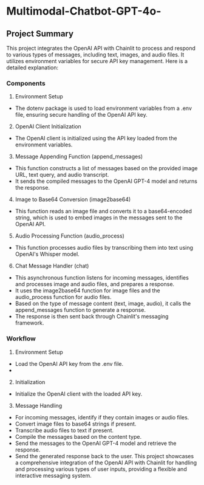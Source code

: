 # Multimodal-Chatbot-GPT-4o-

## Project Summary
This project integrates the OpenAI API with Chainlit to process and respond to various types of messages, including text, images, and audio files. It utilizes environment variables for secure API key management. Here is a detailed explanation:

### Components
1) Environment Setup

- The dotenv package is used to load environment variables from a .env file, ensuring secure handling of the OpenAI API key.
  
2) OpenAI Client Initialization

- The OpenAI client is initialized using the API key loaded from the environment variables.
  
3) Message Appending Function (append_messages)

- This function constructs a list of messages based on the provided image URL, text query, and audio transcript.
- It sends the compiled messages to the OpenAI GPT-4 model and returns the response.
  
4) Image to Base64 Conversion (image2base64)

- This function reads an image file and converts it to a base64-encoded string, which is used to embed images in the messages sent to the OpenAI API.
  
5) Audio Processing Function (audio_process)

- This function processes audio files by transcribing them into text using OpenAI's Whisper model.
  
6) Chat Message Handler (chat)

- This asynchronous function listens for incoming messages, identifies and processes image and audio files, and prepares a response.
- It uses the image2base64 function for image files and the audio_process function for audio files.
- Based on the type of message content (text, image, audio), it calls the append_messages function to generate a response.
- The response is then sent back through Chainlit's messaging framework.
  
### Workflow

1) Environment Setup

- Load the OpenAI API key from the .env file.
- 
2) Initialization

- Initialize the OpenAI client with the loaded API key.
  
3) Message Handling

- For incoming messages, identify if they contain images or audio files.
- Convert image files to base64 strings if present.
- Transcribe audio files to text if present.
- Compile the messages based on the content type.
- Send the messages to the OpenAI GPT-4 model and retrieve the response.
- Send the generated response back to the user.
This project showcases a comprehensive integration of the OpenAI API with Chainlit for handling and processing various types of user inputs, providing a flexible and interactive messaging system.
